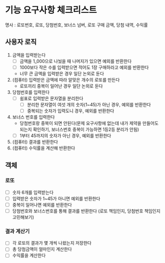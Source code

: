 # 기능 요구사항 체크리스트
명사 : 로또번호, 로또, 당첨번호, 보너스 넘버, 로또 구매 금액, 당첨 내역, 수익률

## 사용자 로직
1. 금액을 입력받는다
    - [ ] 금액을 1_000으로 나눴을 때 나머지가 있으면 예외를 반환한다
    - [ ] 1000보다 작은 수를 입력받으면 적어도 1장 구매하라고 예외를 반환한다
    - 너무 큰 금액을 입력받은 경우 일단 논외로 둔다
2. (컴퓨터) 입력받은 금액에 따라 알맞은 개수의 로또를 만든다
    - 로또끼리 중복이 일어난 경우 일단 논외로 둔다
3. 당첨번호를 입력한다
    - [ ] 쉼표로 입력받은 문자열을 분리한다
        - [ ] 분리한 문자열이 여섯 개의 숫자(1~45)가 아닌 경우, 예외를 반환한다
        - [ ] 중복되는 숫자가 입력도니 경우, 예외를 반환한다
4. 보너스 번호를 입력한다
   - 당첨번호랑 중복이 되면 안된다(문제 요구사항에 없는데 내가 제약을 만들어도 되는지 확인하기, 보너스번호 중복이 가능하면 1등2등 분리가 안됨)
   - [ ] 1부터 45까지의 숫자가 아닌 경우, 예외를 반환한다
5. (컴퓨터) 결과를 반환한다
6. (컴퓨터) 수익률을 계산해 반환한다

## 객체
### 로또
- [ ] 숫자 6개를 입력받는다
- [ ] 입력받은 숫자가 1~45가 아니면 예외를 반환한다
- [ ] 중복이 일어나면 예외를 반환한다
- [ ] 당첨번호와 보너스번호를 통해 결과를 반환한다 (로또 책임인지, 당첨번호 책임인지 고민해보기)
### 결과 계산기
- [ ] 각 로또의 결과가 몇 개씩 나왔는지 저장한다
- [ ] 총 당첨금액이 얼마인지 계산한다
- [ ] 수익률을 계산한다